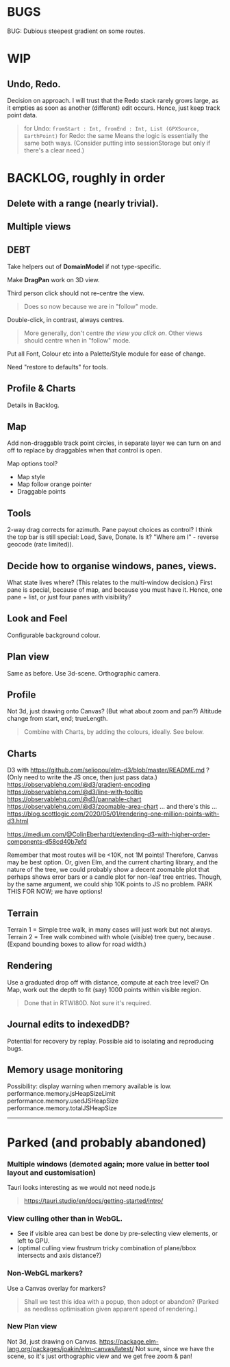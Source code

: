 # BUGS

BUG: Dubious steepest gradient on some routes.

# WIP

## Undo, Redo.
Decision on approach.
I will trust that the Redo stack rarely grows large, as it empties as soon
as another (different) edit occurs. Hence, just keep track point data.
> for Undo: `fromStart : Int, fromEnd : Int, List (GPXSource, EarthPoint)`
> for Redo: the same
Means the logic is essentially the same both ways.
(Consider putting into sessionStorage but only if there's a clear need.)

# BACKLOG, roughly in order

## Delete with a range (nearly trivial).

## Multiple views

## DEBT

Take helpers out of **DomainModel** if not type-specific.

Make **DragPan** work on 3D view.

Third person click should not re-centre the view.
> Does so now because we are in "follow" mode.

Double-click, in contrast, always centres.
> More generally, don't centre _the view you click on_.
> Other views should centre when in "follow" mode.

Put all Font, Colour etc into a Palette/Style module for ease of change.

Need "restore to defaults" for tools.

## Profile & Charts
Details in Backlog.

## Map
Add non-draggable track point circles, in separate layer we can turn on and off
to replace by draggables when that control is open.

Map options tool? 
- Map style
- Map follow orange pointer
- Draggable points

## Tools

2-way drag corrects for azimuth.
Pane payout choices as control?
I think the top bar is still special: Load, Save, Donate. Is it?
"Where am I" - reverse geocode (rate limited)).

## Decide how to organise windows, panes, views.
What state lives where? (This relates to the multi-window decision.)
First pane is special, because of map, and because you must have it.
Hence, one pane + list, or just four panes with visibility?

## Look and Feel
Configurable background colour.

## Plan view
Same as before. Use 3d-scene. Orthographic camera.

## Profile
Not 3d, just drawing onto Canvas?
(But what about zoom and pan?)
Altitude change from start, end; trueLength.
> Combine with Charts, by adding the colours, ideally. See below.

## Charts
D3 with https://github.com/seliopou/elm-d3/blob/master/README.md ?
(Only need to write the JS once, then just pass data.)
https://observablehq.com/@d3/gradient-encoding
https://observablehq.com/@d3/line-with-tooltip
https://observablehq.com/@d3/pannable-chart
https://observablehq.com/@d3/zoomable-area-chart
... and there's this ... https://blog.scottlogic.com/2020/05/01/rendering-one-million-points-with-d3.html

https://medium.com/@ColinEberhardt/extending-d3-with-higher-order-components-d58cd40b7efd

Remember that most routes will be <10K, not 1M points!
Therefore, Canvas may be best option.
Or, given Elm, and the current charting library, and the nature of the tree, we could probably
show a decent zoomable plot that perhaps shows error bars or a candle plot for non-leaf tree entries.
Though, by the same argument, we could ship 10K points to JS no problem.
PARK THIS FOR NOW; we have options!

## Terrain
Terrain 1 = Simple tree walk, in many cases will just work but not always.
Terrain 2 = Tree walk combined with whole (visible) tree query, because <loops>.
(Expand bounding boxes to allow for road width.)

## Rendering
Use a graduated drop off with distance, compute at each tree level?
On Map, work out the depth to fit (say) 1000 points within visible region.
> Done that in RTWI80D.
> Not sure it's required.

## Journal edits to indexedDB?
Potential for recovery by replay.
Possible aid to isolating and reproducing bugs.

## Memory usage monitoring
Possibility: display warning when memory available is low.
performance.memory.jsHeapSizeLimit
performance.memory.usedJSHeapSize
performance.memory.totalJSHeapSize

---

# Parked (and probably abandoned)

### Multiple windows (demoted again; more value in better tool layout and customisation)
Tauri looks interesting as we would not need node.js
> https://tauri.studio/en/docs/getting-started/intro/

### View culling other than in WebGL.
- See if visible area can best be done by pre-selecting view elements, or left to GPU.
- (optimal culling view frustrum tricky combination of plane/bbox intersects and axis distance?)

### Non-WebGL markers?
Use a Canvas overlay for markers?
> Shall we test this idea with a popup, then adopt or abandon?
(Parked as needless optimisation given apparent speed of rendering.)

### New Plan view
Not 3d, just drawing on Canvas.
https://package.elm-lang.org/packages/joakin/elm-canvas/latest/
Not sure, since we have the scene, so it's just orthographic view and we get free zoom & pan!

